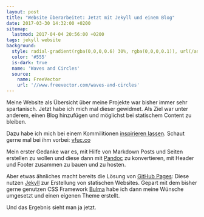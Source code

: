 ```yaml
---
layout: post
title: "Website überarbeitet: Jetzt mit Jekyll und einem Blog"
date: 2017-03-30 14:32:00 +0200
sitemap:
  lastmod: 2017-04-04 20:56:00 +0200
tags: jekyll website
background:
  style: radial-gradient(rgba(0,0,0,0.6) 30%, rgba(0,0,0,0.1)), url(/assets/backgrounds/waves-and-circles.svg)
  color: '#555'
  is-dark: true
  name: 'Waves and Circles'
  source:
    name: FreeVector
    url: '//www.freevector.com/waves-and-circles'
---
```

Meine Website als Übersicht über meine Projekte war bisher immer sehr spartanisch.
Jetzt habe ich mich mal dieser gewidmet.
Als Ziel war unter anderem, einen Blog hinzufügen und möglichst bei statischem Content zu bleiben.

Dazu habe ich mich bei einem Kommilitionen [inspirieren lassen](//vfuc.co/b/posts/v2).
Schaut gerne mal bei ihm vorbei: [vfuc.co](//vfuc.co)

Mein erster Gedanke war es, mit Hilfe von Markdown Posts und Seiten erstellen zu wollen und diese dann mit [Pandoc](//pandoc.org) zu konvertieren, mit Header und Footer zusammen zu bauen und zu hosten.

Aber etwas ähnliches macht bereits die Lösung von [GitHub Pages](//pages.github.com):
Diese nutzen [Jekyll](//jekyllrb.com) zur Erstellung von statischen Websites.
Gepart mit dem bisher gerne genutzen CSS Framework [Bulma](http://bulma.io) habe ich dann meine Wünsche umgesetzt und einen eigenen Theme erstellt.

Und das Ergebnis sieht man ja jetzt.
